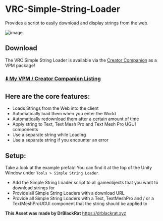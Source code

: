 # VRC-Simple-String-Loader
Provides a script to easily download and display strings from the web.

![image](https://github.com/DrBlackRat/VRC-Simple-String-Loader/assets/46327609/046ef6be-8fd8-4d6b-877a-be4dc158ffd3)

## Download
The VRC Simple String Loader is available via the [Creator Companion](https://vcc.docs.vrchat.com/) as a VPM package!
###  [⬇️ My VPM / Creator Companion Listing](https://vpm.drblackrat.xyz)

## Here are the core features:
- Loads Strings from the Web into the client
- Automatically load them when you enter the World
- Automatically redownload them after a certain amount of time
- Apply string to Text, Text Mesh Pro and Text Mesh Pro UGUI components
- Use a separate string while Loading
- Use a separate string if you encounter an error

## Setup:
Take a look at the example prefab! You can find it at the top of the Unity Window under `Tools > Simple String Loader`.

- Add the Simple String Loader script to all gameobjects that you want to download strings for
- Provide all Simple String Loaders with a download URL
- Provide all Simple String Loaders with a Text, TextMeshPro and / or a TextMeshProUGUI component that the string should be applied to

**This Asset was made by DrBlackRat**
https://drblackrat.xyz
